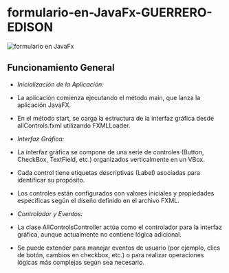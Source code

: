 # formulario-en-JavaFx-GUERRERO-EDISON

![formulario en JavaFx](https://github.com/GuerreroEdison/formulario-en-JavaFx-GUERRERO-EDISON/assets/172848826/70504922-32e9-4363-9c59-71741ea7a439)

## Funcionamiento General

- *Inicialización de la Aplicación:*

- La aplicación comienza ejecutando el método main, que lanza la aplicación JavaFX.
    
- En el método start, se carga la estructura de la interfaz gráfica desde allControls.fxml utilizando FXMLLoader.

- *Interfaz Gráfica:*
  
- La interfaz gráfica se compone de una serie de controles (Button, CheckBox, TextField, etc.) organizados verticalmente en un VBox.
  
- Cada control tiene etiquetas descriptivas (Label) asociadas para identificar su propósito.
  
- Los controles están configurados con valores iniciales y propiedades específicas según el diseño definido en el archivo FXML.

- *Controlador y Eventos:*
  
- La clase AllControlsController actúa como el controlador para la interfaz gráfica, aunque actualmente no contiene lógica adicional.
  
- Se puede extender para manejar eventos de usuario (por ejemplo, clics de botón, cambios en checkbox, etc.) o para realizar operaciones lógicas más complejas según sea necesario.
  
